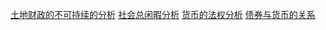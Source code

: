 [土地财政的不可持续的分析](202305140001.md)
[社会总闲暇分析](20230108001.md)
[货币的法权分析](20230216001.md)
[债券与货币的关系](20231005001.md)

